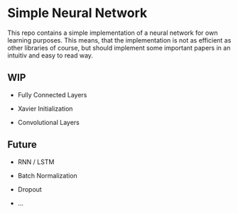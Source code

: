 # Simple Neural Network
This repo contains a simple implementation of a neural network for own learning purposes. This means, that the implementation is not as efficient as other libraries of course, but should implement some important papers in an intuitiv and easy to read way.

## WIP
- Fully Connected Layers

- Xavier Initialization

- Convolutional Layers

## Future

- RNN / LSTM

- Batch Normalization

- Dropout

- ...